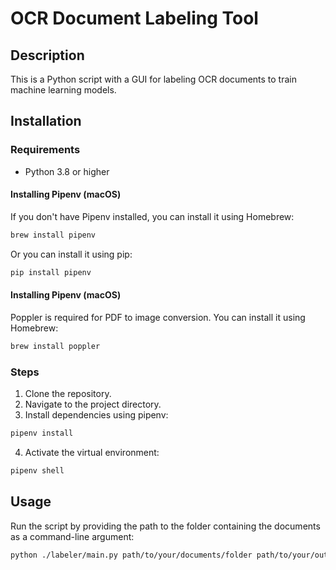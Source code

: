 # OCR Document Labeling Tool

## Description
This is a Python script with a GUI for labeling OCR documents to train machine learning models.

## Installation

### Requirements
- Python 3.8 or higher


#### Installing Pipenv (macOS)
If you don't have Pipenv installed, you can install it using Homebrew:
```bash
brew install pipenv
```
Or you can install it using pip:
```bash
pip install pipenv
```

#### Installing Pipenv (macOS)
Poppler is required for PDF to image conversion. You can install it using Homebrew:
```bash
brew install poppler
```

### Steps
1. Clone the repository.
2. Navigate to the project directory.
3. Install dependencies using pipenv:
```bash
pipenv install
```
4. Activate the virtual environment:
```bash
pipenv shell
```

## Usage
Run the script by providing the path to the folder containing the documents as a command-line argument:
```bash
python ./labeler/main.py path/to/your/documents/folder path/to/your/output/folder

